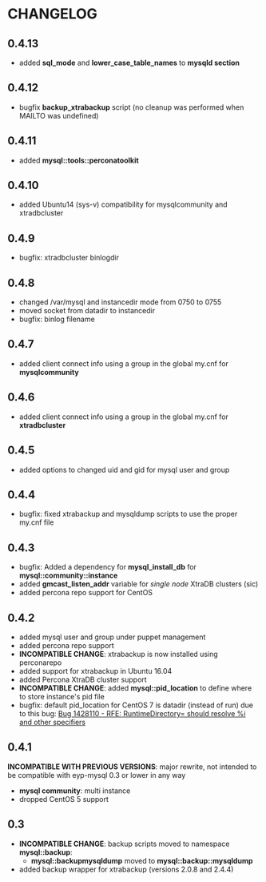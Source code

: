# CHANGELOG

## 0.4.13

* added **sql_mode** and **lower_case_table_names** to **mysqld section**

## 0.4.12

* bugfix **backup_xtrabackup** script (no cleanup was performed when MAILTO was undefined)

## 0.4.11

* added **mysql::tools::perconatoolkit**

## 0.4.10

* added Ubuntu14 (sys-v) compatibility for mysqlcommunity and xtradbcluster

## 0.4.9

* bugfix: xtradbcluster binlogdir

## 0.4.8

* changed /var/mysql and instancedir mode from 0750 to 0755
* moved socket from datadir to instancedir
* bugfix: binlog filename

## 0.4.7

* added client connect info using a group in the global my.cnf for **mysqlcommunity**

## 0.4.6

* added client connect info using a group in the global my.cnf for **xtradbcluster**

## 0.4.5

* added options to changed uid and gid for mysql user and group

## 0.4.4

* bugfix: fixed xtrabackup and mysqldump scripts to use the proper my.cnf file

## 0.4.3

* bugfix: Added a dependency for **mysql_install_db** for **mysql::community::instance**
* added **gmcast_listen_addr** variable for *single node* XtraDB clusters (sic)
* added percona repo support for CentOS

## 0.4.2

* added mysql user and group under puppet management
* added percona repo support
* **INCOMPATIBLE CHANGE**: xtrabackup is now installed using perconarepo
* added support for xtrabackup in Ubuntu 16.04
* added Percona XtraDB cluster support
* **INCOMPATIBLE CHANGE**: added **mysql::pid_location** to define where to store instance's pid file
* bugfix: default pid_location for CentOS 7 is datadir (instead of run) due to this bug: [Bug 1428110 - RFE: RuntimeDirectory= should resolve %i and other specifiers](https://bugzilla.redhat.com/show_bug.cgi?id=1428110)

## 0.4.1

**INCOMPATIBLE WITH PREVIOUS VERSIONS**: major rewrite, not intended to be compatible with eyp-mysql 0.3 or lower in any way
* **mysql community**: multi instance
* dropped CentOS 5 support

## 0.3

* **INCOMPATIBLE CHANGE**: backup scripts moved to namespace **mysql::backup**:
  * **mysql::backupmysqldump** moved to **mysql::backup::mysqldump**
* added backup wrapper for xtrabackup (versions 2.0.8 and 2.4.4)
